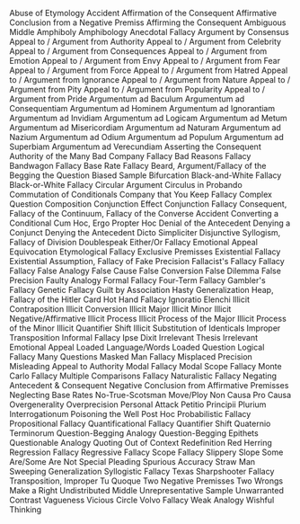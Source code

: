Abuse of Etymology
Accident
Affirmation of the Consequent
Affirmative Conclusion from a Negative Premiss
Affirming the Consequent
Ambiguous Middle
Amphiboly
Amphibology
Anecdotal Fallacy
Argument by Consensus
Appeal to / Argument from Authority
Appeal to / Argument from Celebrity
Appeal to / Argument from Consequences
Appeal to / Argument from Emotion
Appeal to / Argument from Envy
Appeal to / Argument from Fear
Appeal to / Argument from Force
Appeal to / Argument from Hatred
Appeal to / Argument from Ignorance
Appeal to / Argument from Nature
Appeal to / Argument from Pity
Appeal to / Argument from Popularity
Appeal to / Argument from Pride
Argumentum ad Baculum
Argumentum ad Consequentiam
Argumentum ad Hominem
Argumentum ad Ignorantiam
Argumentum ad Invidiam
Argumentum ad Logicam
Argumentum ad Metum
Argumentum ad Misericordiam
Argumentum ad Naturam
Argumentum ad Nazium
Argumentum ad Odium
Argumentum ad Populum
Argumentum ad Superbiam
Argumentum ad Verecundiam
Asserting the Consequent
Authority of the Many
Bad Company Fallacy
Bad Reasons Fallacy
Bandwagon Fallacy
Base Rate Fallacy
Beard, Argument/Fallacy of the
Begging the Question
Biased Sample
Bifurcation
Black-and-White Fallacy
Black-or-White Fallacy
Circular Argument
Circulus in Probando
Commutation of Conditionals
Company that You Keep Fallacy
Complex Question
Composition
Conjunction Effect
Conjunction Fallacy
Consequent, Fallacy of the
Continuum, Fallacy of the
Converse Accident
Converting a Conditional
Cum Hoc, Ergo Propter Hoc
Denial of the Antecedent
Denying a Conjunct
Denying the Antecedent
Dicto Simpliciter
Disjunctive Syllogism, Fallacy of
Division
Doublespeak
Either/Or Fallacy
Emotional Appeal
Equivocation
Etymological Fallacy
Exclusive Premisses
Existential Fallacy
Existential Assumption, Fallacy of
Fake Precision
Fallacist's Fallacy
Fallacy Fallacy
False Analogy
False Cause
False Conversion
False Dilemma
False Precision
Faulty Analogy
Formal Fallacy
Four-Term Fallacy
Gambler's Fallacy
Genetic Fallacy
Guilt by Association
Hasty Generalization
Heap, Fallacy of the
Hitler Card
Hot Hand Fallacy
Ignoratio Elenchi
Illicit Contraposition
Illicit Conversion
Illicit Major
Illicit Minor
Illicit Negative/Affirmative
Illicit Process
Illicit Process of the Major
Illicit Process of the Minor
Illicit Quantifier Shift
Illicit Substitution of Identicals
Improper Transposition
Informal Fallacy
Ipse Dixit
Irrelevant Thesis
Irrelevant Emotional Appeal
Loaded Language/Words
Loaded Question
Logical Fallacy
Many Questions
Masked Man Fallacy
Misplaced Precision
Misleading Appeal to Authority
Modal Fallacy
Modal Scope Fallacy
Monte Carlo Fallacy
Multiple Comparisons Fallacy
Naturalistic Fallacy
Negating Antecedent & Consequent
Negative Conclusion from Affirmative Premisses
Neglecting Base Rates
No-True-Scotsman Move/Ploy
Non Causa Pro Causa
Overgenerality
Overprecision
Personal Attack
Petitio Principii
Plurium Interrogationum
Poisoning the Well
Post Hoc
Probabilistic Fallacy
Propositional Fallacy
Quantificational Fallacy
Quantifier Shift
Quaternio Terminorum
Question-Begging Analogy
Question-Begging Epithets
Questionable Analogy
Quoting Out of Context
Redefinition
Red Herring
Regression Fallacy
Regressive Fallacy
Scope Fallacy
Slippery Slope
Some Are/Some Are Not
Special Pleading
Spurious Accuracy
Straw Man
Sweeping Generalization
Syllogistic Fallacy
Texas Sharpshooter Fallacy
Transposition, Improper
Tu Quoque
Two Negative Premisses
Two Wrongs Make a Right
Undistributed Middle
Unrepresentative Sample
Unwarranted Contrast
Vagueness
Vicious Circle
Volvo Fallacy
Weak Analogy
Wishful Thinking
